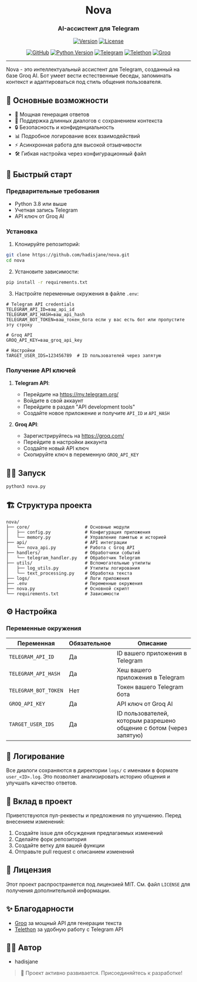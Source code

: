 <div align="center">
  <h1>Nova</h1>
  <h3>AI-ассистент для Telegram</h3>

  [![Version](https://img.shields.io/badge/version-1.0.0-blue.svg)](https://github.com/hadisjane/nova/releases/tag/v1.0.0)
  [![License](https://img.shields.io/badge/license-MIT-blue.svg)](https://github.com/hadisjane/nova/blob/main/LICENSE)

  [![GitHub](https://img.shields.io/badge/GitHub-00ADD8?style=flat&logo=github&logoColor=white)](https://github.com/hadisjane/nova)
  [![Python Version](https://img.shields.io/badge/Python-3.12+-00ADD8?style=flat&logo=python)](https://www.python.org/)
  [![Telegram](https://img.shields.io/badge/Telegram-2CA5E0?logo=telegram&logoColor=white)](https://telegram.org/)
  [![Telethon](https://img.shields.io/badge/Telethon-00ADD8?style=flat&logo=telethon&logoColor=white)](https://docs.telethon.dev/)
  [![Groq](https://img.shields.io/badge/Groq-3863F2?logo=groq&logoColor=white)](https://groq.com)
</div>

---

Nova - это интеллектуальный ассистент для Telegram, созданный на базе Groq AI. Бот умеет вести естественные беседы, запоминать контекст и адаптироваться под стиль общения пользователя.

## 🌟 Основные возможности

- 🧠 Мощная генерация ответов
- 💬 Поддержка длинных диалогов с сохранением контекста
- 🔒 Безопасность и конфиденциальность
- 📊 Подробное логирование всех взаимодействий
- ⚡ Асинхронная работа для высокой отзывчивости
- 🛠️ Гибкая настройка через конфигурационный файл

## 🚀 Быстрый старт

### Предварительные требования
- Python 3.8 или выше
- Учетная запись Telegram
- API ключ от Groq AI

### Установка

1. Клонируйте репозиторий:
```bash
git clone https://github.com/hadisjane/nova.git
cd nova
```

2. Установите зависимости:
```bash
pip install -r requirements.txt
```

3. Настройте переменные окружения в файле `.env`:
```env
# Telegram API credentials
TELEGRAM_API_ID=ваш_api_id
TELEGRAM_API_HASH=ваш_api_hash
TELEGRAM_BOT_TOKEN=ваш_токен_бота если у вас есть бот или пропустите эту строку

# Groq API
GROQ_API_KEY=ваш_groq_api_key

# Настройки
TARGET_USER_IDS=123456789  # ID пользователей через запятую
```

### Получение API ключей

1. **Telegram API**:
   - Перейдите на https://my.telegram.org/
   - Войдите в свой аккаунт
   - Перейдите в раздел "API development tools"
   - Создайте новое приложение и получите `API_ID` и `API_HASH`

2. **Groq API**:
   - Зарегистрируйтесь на https://groq.com/
   - Перейдите в настройки аккаунта
   - Создайте новый API ключ
   - Скопируйте ключ в переменную `GROQ_API_KEY`

## 🏃‍♂️ Запуск

```bash
python3 nova.py
```

## 🏗️ Структура проекта

```
nova/
├── core/                     # Основные модули
│   ├── config.py             # Конфигурация приложения
│   └── memory.py             # Управление памятью и историей
├── api/                      # API интеграции
│   └── nova_api.py           # Работа с Groq API
├── handlers/                 # Обработчики событий
│   └── telegram_handler.py   # Обработчик Telegram
├── utils/                    # Вспомогательные утилиты
│   ├── log_utils.py          # Утилиты логирования
│   └── text_processing.py    # Обработка текста
├── logs/                     # Логи приложения
├── .env                      # Переменные окружения
├── nova.py                   # Основной скрипт
└── requirements.txt          # Зависимости
```

## ⚙️ Настройка

### Переменные окружения

| Переменная | Обязательное | Описание |
|------------|--------------|-----------|
| `TELEGRAM_API_ID` | Да | ID вашего приложения в Telegram |
| `TELEGRAM_API_HASH` | Да | Хеш вашего приложения в Telegram |
| `TELEGRAM_BOT_TOKEN` | Нет | Токен вашего Telegram бота |
| `GROQ_API_KEY` | Да | API ключ от Groq AI |
| `TARGET_USER_IDS` | Да | ID пользователей, которым разрешено общение с ботом (через запятую) |

## 📝 Логирование

Все диалоги сохраняются в директории `logs/` с именами в формате `user_<ID>.log`. Это позволяет анализировать историю общения и улучшать качество ответов.

## 🤝 Вклад в проект

Приветствуются пул-реквесты и предложения по улучшению. Перед внесением изменений:
1. Создайте issue для обсуждения предлагаемых изменений
2. Сделайте форк репозитория
3. Создайте ветку для вашей функции
4. Отправьте pull request с описанием изменений

## 📜 Лицензия

Этот проект распространяется под лицензией MIT. См. файл `LICENSE` для получения дополнительной информации.

## ✨ Благодарности

- [Groq](https://groq.com) за мощный API для генерации текста
- [Telethon](https://docs.telethon.dev/) за удобную работу с Telegram API

## 👨‍💻 Автор

- hadisjane

> 🚀 Проект активно развивается. Присоединяйтесь к разработке!